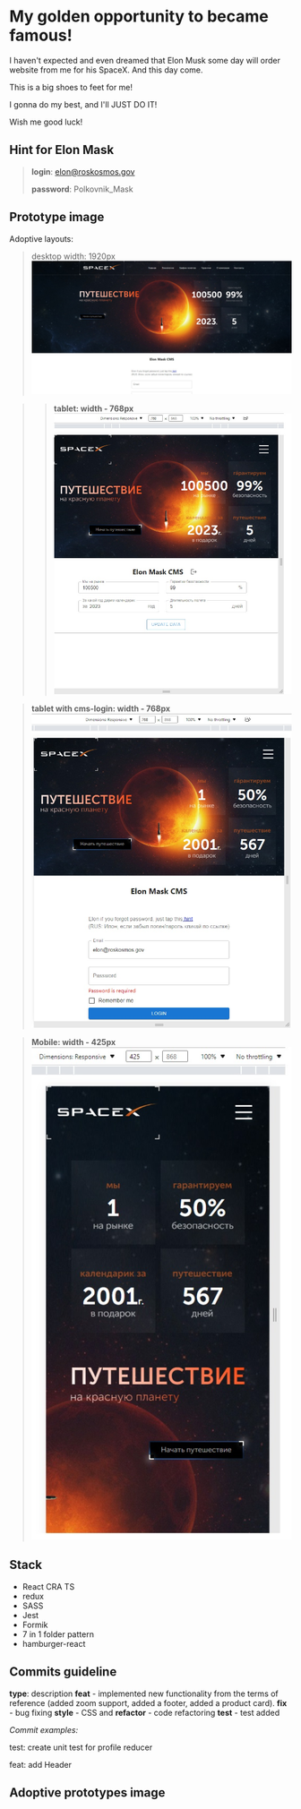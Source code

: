 # My golden opportunity to became famous!
I haven't expected and even dreamed that Elon Musk some day will order website from me for his SpaceX. And this day come.

This is a big shoes to feet for me!

I gonna do my best, and I'll JUST DO IT!

Wish me good luck!

## Hint for Elon Mask
> **login**: elon@roskosmos.gov
> 
> **password**: Polkovnik_Mask

## Prototype image
Adoptive layouts:
>desktop width: 1920px 
![app example](src/assets/img/app_prototype.jpg)

> >**tablet: width - 768px**
![app example](src/assets/img/app_prototype_w768px.jpg)

>**tablet with cms-login: width - 768px**
![app example](src/assets/img/app_prototype_cms_w768px.jpg)

>**Mobile: width - 425px**
![app example](src/assets/img/app_prototype_w425px.jpg)

## Stack

- React CRA TS
- redux
- SASS
- Jest
- Formik
- 7 in 1 folder pattern
- hamburger-react


## Commits guideline

**type**: description
**feat** - implemented new functionality from the terms of reference (added zoom support, added a footer, added a product card).
**fix** - bug fixing
**style** - CSS and
**refactor** - code refactoring
**test** - test added

*Commit examples:*

test: create unit test for profile reducer

feat: add Header

## Adoptive prototypes image

